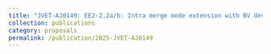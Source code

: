 ```yaml
---
title: "JVET-AJ0149: EE2-2.2a/b: Intra merge mode extension with BV development"
collection: publications
category: proposals
permalink: /publication/2025-JVET-AJ0149
---
```

